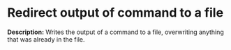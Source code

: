 # Redirect output of command to a file

**Description:** Writes the output of a command to a file, overwriting anything that was already in the file.

